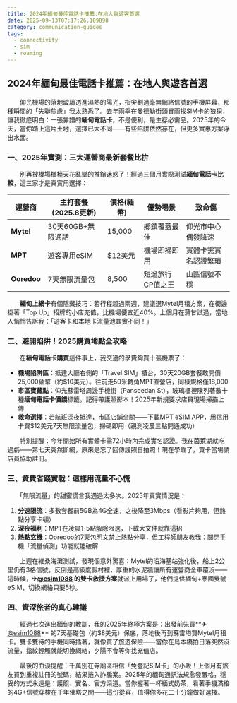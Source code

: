 ```yaml
---
title: 2024年緬甸最佳電話卡推薦:在地人與遊客首選
date: 2025-09-13T07:17:26.109898
category: communication-guides
tags:
  - connectivity
  - sim
  - roaming
---
```


## 2024年緬甸最佳電話卡推薦：在地人與遊客首選

　　仰光機場的落地玻璃透進濕熱的陽光，指尖劃過毫無網絡信號的手機屏幕，那種瞬間的「失聯焦慮」我太熟悉了。去年雨季在曼德勒街頭冒雨找SIM卡的狼狽，讓我徹底明白：一張靠譜的**緬甸電話卡**，不是便利，是生存必需品。2025年的今天，當你踏上這片土地，選擇已大不同——有些陷阱依然存在，但更多實惠方案浮出水面。

### 一、2025年實測：三大運營商最新套餐比拚
　　別再被機場櫃檯天花亂墜的推銷迷惑了！經過三個月實際測試**緬甸電話卡比較**，這三家才是真實用選擇：

| 運營商   | 主打套餐(2025.8更新) | 價格(緬幣) | 優勢場景          | 致命傷               |
|----------|----------------------|------------|-------------------|----------------------|
| **Mytel** | 30天60GB+無限通話    | 15,000     | 鄉鎮覆蓋最佳      | 仰光市中心偶發降速  |
| **MPT**   | 遊客專用eSIM         | $12美元    | 機場即掃即用      | 實體卡需實名認證繁瑣|
| **Ooredoo**| 7天無限流量包        | 8,500      | 短途旅行CP值之王  | 山區信號不穩        |

　　**緬甸上網卡**有個隱藏技巧：若行程超過兩週，建議選Mytel月租方案，在街邊掛著「Top Up」招牌的小店充值，比機場便宜近40%。上個月在蒲甘試過，當地人悄悄告訴我：「遊客卡和本地卡流量池其實不同！」

### 二、避開陷阱！2025購買地點全攻略
　　在**緬甸電話卡購買**這件事上，我交過的學費夠買十張機票了：
- **機場陷阱區**：抵達大廳右側的「Travel SIM」櫃台，30天20GB套餐敢開價25,000緬幣（約$10美元）。往前走50米轉角MPT直營店，同樣規格僅18,000
- **市區寶藏點**：仰光蘇雷塔周邊手機街（Pansoedan St），玻璃櫃裡陳列著數十種**缅甸電話卡價錢**標籤。記得帶護照影本！2025年新規要求店員現場掃描上傳
- **救命選擇**：若航班深夜抵達，市區店鋪全關——下載MPT eSIM APP，用信用卡買$12美元7天無限流量包，掃碼即用（親測凌晨三點開通成功）

　　特別提醒：今年開始所有實體卡需72小時內完成實名認證。我在茵萊湖就吃過虧——第七天突然斷網，原來是忘了回傳護照自拍照！現在學乖了，買卡當場請店員協助註冊。

### 三、資費省錢實戰：這樣用流量不心慌
　　「無限流量」的甜蜜謊言我遇過太多次。2025年真實情況是：
1. **分速限流**：多數套餐前5GB為4G全速，之後降至3Mbps（看影片夠用，但熱點分享卡頓）
2. **深夜福利**：MPT在凌晨1-5點解除限速，下載大文件就靠這招
3. **熱點玄機**：Ooredoo的7天包明文禁止熱點分享，但工程師朋友教我：關閉手機「流量偵測」功能就能破解

　　上週在維桑海灘測試，發現個意外驚喜：Mytel的沿海基站強化後，船上2公里仍有3格信號。反倒是高級度假村裡，厚重的水泥牆讓所有運營商全軍覆沒——這時候，**✈[@esim1088](https://t.me/s/esim1088) 的雙卡救援方案**就派上用場了，他們提供緬甸+泰國雙號eSIM，切換網絡只要5秒。

### 四、資深旅者的真心建議
　　經過七次進出緬甸的教訓，我的2025年終極方案是：出發前先買**✈[@esim1088](https://t.me/s/esim1088)** 的7天基礎包（約$8美元）保底，落地後再到蘇雷塔買Mytel月租卡。雙卡雙待的手機同時插著，就像買了旅遊保險——當你在烏本橋拍日落突然沒流量，指紋輕觸就能切換網絡，夕陽不會等你找充值店。

　　最後的血淚提醒：千萬別在寺廟區相信「免登記SIM卡」的小販！上個月有旅友買到重複註冊的號碼，結果捲入詐騙案。2025年的緬甸通訊法規愈發嚴格，穩妥的方式永遠是：護照、實名、官方渠道。當你握著一杯緬式奶茶，看著手機滿格的4G+信號穿梭在千年佛塔之間——這份從容，值得你多花二十分鐘做好選擇。